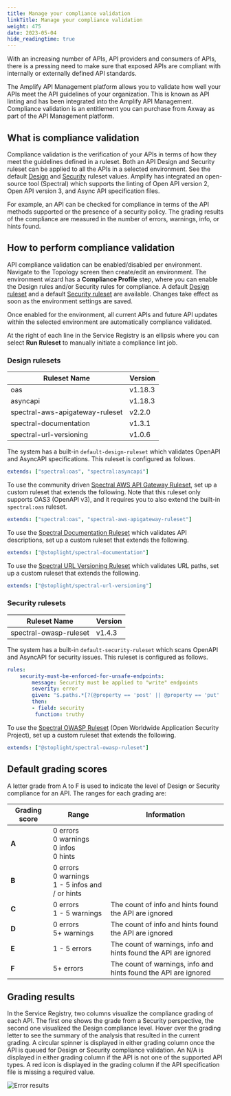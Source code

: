 ```yaml
---
title: Manage your compliance validation
linkTitle: Manage your compliance validation
weight: 475
date: 2023-05-04
hide_readingtime: true
---
```


With an increasing number of APIs, API providers and consumers of APIs, there is a pressing need to make sure that exposed APIs are compliant with internally or externally defined API standards.

The Amplify API Management platform allows you to validate how well your APIs meet the API guidelines of your organization. This is known as API linting and has been integrated into the Amplify API Management. Compliance validation is an entitlement you can purchase from Axway as part of the API Management platform.

## What is compliance validation

Compliance validation is the verification of your APIs in terms of how they meet the guidelines defined in a ruleset. Both an API Design and Security ruleset can be applied to all the APIs in a selected environment. See the default [Design](#design-rulesets) and [Security](#security-rulesets) ruleset values. Amplify has integrated an open-source tool (Spectral) which supports the linting of Open API version 2, Open API version 3, and Async API specification files.

For example, an API can be checked for compliance in terms of the API methods supported or the presence of a security policy. The grading results of the compliance are measured in the number of errors, warnings, info, or hints found.

## How to perform compliance validation

API compliance validation can be enabled/disabled per environment. Navigate to the Topology screen then create/edit an environment. The environment wizard has a **Compliance Profile** step, where you can enable the Design rules and/or Security rules for compliance. A default [Design ruleset](#design-rulesets) and a default [Security ruleset](#security-rulesets) are available. Changes take effect as soon as the environment settings are saved.

Once enabled for the environment, all current APIs and future API updates within the selected environment are automatically compliance validated.

At the right of each line in the Service Registry is an ellipsis where you can select **Run Ruleset** to manually initiate a compliance lint job.

### Design rulesets

| Ruleset Name | Version |
|--------------|---------|
| oas                             |  v1.18.3 |
| asyncapi                        |  v1.18.3 |
| spectral-aws-apigateway-ruleset |  v2.2.0  |
| spectral-documentation          |  v1.3.1  |
| spectral-url-versioning         |  v1.0.6  |

The system has a built-in `default-design-ruleset` which validates OpenAPI and AsyncAPI specifications. This ruleset is configured as follows.

```yaml
extends: ["spectral:oas", "spectral:asyncapi"]
```

To use the community driven [Spectral AWS API Gateway Ruleset](https://github.com/andylockran/spectral-aws-apigateway-ruleset), set up a custom ruleset that extends the following. Note that this ruleset only supports OAS3 (OpenAPI v3), and it requires you to also extend the built-in `spectral:oas` ruleset.

```yaml
extends: ["spectral:oas", "spectral-aws-apigateway-ruleset"]
```

To use the [Spectral Documentation Ruleset](https://github.com/stoplightio/spectral-documentation) which validates API descriptions, set up a custom ruleset that extends the following.

```yaml
extends: ["@stoplight/spectral-documentation"]
```

To use the [Spectral URL Versioning Ruleset](https://github.com/stoplightio/spectral-url-versioning) which validates URL paths, set up a custom ruleset that extends the following.

```yaml
extends: ["@stoplight/spectral-url-versioning"]
```

### Security rulesets

| Ruleset Name | Version |
|--------------|---------|
| spectral-owasp-ruleset     |  v1.4.3   |


The system has a built-in `default-security-ruleset` which scans OpenAPI and AsyncAPI for security issues. This ruleset is configured as follows.

```yaml
rules:
    security-must-be-enforced-for-unsafe-endpoints:
        message: Security must be applied to "write" endpoints
        severity: error
        given: "$.paths.*[?(@property == 'post' || @property == 'put' || @property == 'patch' || @property == 'delete')]"
        then:
        - field: security 
         function: truthy
```

To use the [Spectral OWASP Ruleset](https://github.com/stoplightio/spectral-owasp-ruleset) (Open Worldwide Application Security Project), set up a custom ruleset that extends the following.

```yaml
extends: ["@stoplight/spectral-owasp-ruleset"]
```

## Default grading scores

A letter grade from A to F is used to indicate the level of Design or Security compliance for an API. The ranges for each grading are:

| Grading score  | Range  | Information  |
|----------------|--------|--------------|
| **A**          | 0 errors <br />0 warnings <br />0 infos <br />0 hints         |   |
| **B**          | 0 errors <br />0 warnings <br />1 - 5 infos and / or hints |   |
| **C**          | 0 errors <br />1 - 5 warnings | The count of info and hints found the API are ignored |
| **D**          | 0 errors <br />5+ warnings | The count of info and hints found the API are ignored |
| **E**          | 1 - 5 errors | The count of warnings, info and hints found the API are ignored |
| **F**          | 5+ errors | The count of warnings, info and hints found the API are ignored |

## Grading results

In the Service Registry, two columns visualize the compliance grading of each API. The first one shows the grade from a Security perspective, the second one visualized the Design compliance level. Hover over the grading letter to see the summary of the analysis that resulted in the current grading. A circular spinner is displayed in either grading column once the API is queued for Design or Security compliance validation. An N/A is displayed in either grading column if the API is not one of the supported API types. A red icon is displayed in the grading column if the API specification file is missing a required value.

![Error results](/Images/compliance/error_results.png)

